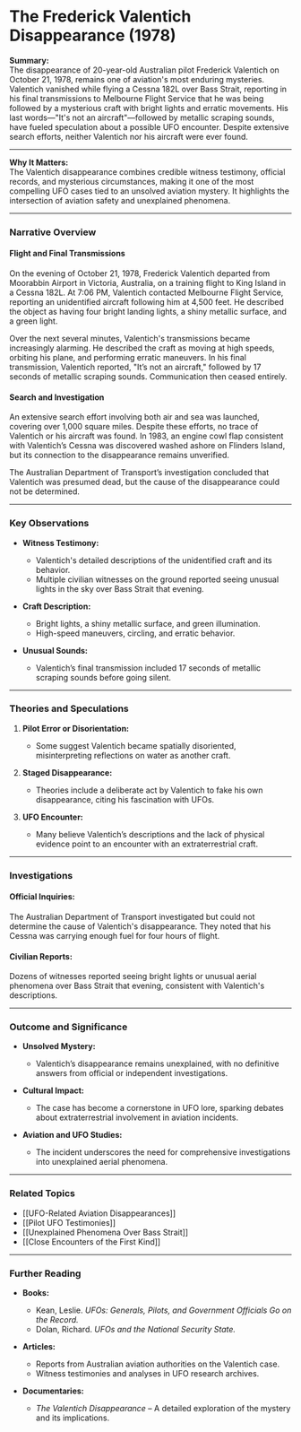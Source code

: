 # The Frederick Valentich Disappearance (1978)

**Summary:**  
The disappearance of 20-year-old Australian pilot Frederick Valentich on October 21, 1978, remains one of aviation's most enduring mysteries. Valentich vanished while flying a Cessna 182L over Bass Strait, reporting in his final transmissions to Melbourne Flight Service that he was being followed by a mysterious craft with bright lights and erratic movements. His last words—"It's not an aircraft"—followed by metallic scraping sounds, have fueled speculation about a possible UFO encounter. Despite extensive search efforts, neither Valentich nor his aircraft were ever found.

---

**Why It Matters:**  
The Valentich disappearance combines credible witness testimony, official records, and mysterious circumstances, making it one of the most compelling UFO cases tied to an unsolved aviation mystery. It highlights the intersection of aviation safety and unexplained phenomena.

---

### **Narrative Overview**

#### **Flight and Final Transmissions**

On the evening of October 21, 1978, Frederick Valentich departed from Moorabbin Airport in Victoria, Australia, on a training flight to King Island in a Cessna 182L. At 7:06 PM, Valentich contacted Melbourne Flight Service, reporting an unidentified aircraft following him at 4,500 feet. He described the object as having four bright landing lights, a shiny metallic surface, and a green light.

Over the next several minutes, Valentich's transmissions became increasingly alarming. He described the craft as moving at high speeds, orbiting his plane, and performing erratic maneuvers. In his final transmission, Valentich reported, "It’s not an aircraft," followed by 17 seconds of metallic scraping sounds. Communication then ceased entirely.

#### **Search and Investigation**

An extensive search effort involving both air and sea was launched, covering over 1,000 square miles. Despite these efforts, no trace of Valentich or his aircraft was found. In 1983, an engine cowl flap consistent with Valentich’s Cessna was discovered washed ashore on Flinders Island, but its connection to the disappearance remains unverified.

The Australian Department of Transport’s investigation concluded that Valentich was presumed dead, but the cause of the disappearance could not be determined.

---

### **Key Observations**

- **Witness Testimony:**
    
    - Valentich's detailed descriptions of the unidentified craft and its behavior.
    - Multiple civilian witnesses on the ground reported seeing unusual lights in the sky over Bass Strait that evening.
- **Craft Description:**
    
    - Bright lights, a shiny metallic surface, and green illumination.
    - High-speed maneuvers, circling, and erratic behavior.
- **Unusual Sounds:**
    
    - Valentich’s final transmission included 17 seconds of metallic scraping sounds before going silent.

---

### **Theories and Speculations**

1. **Pilot Error or Disorientation:**
    
    - Some suggest Valentich became spatially disoriented, misinterpreting reflections on water as another craft.
2. **Staged Disappearance:**
    
    - Theories include a deliberate act by Valentich to fake his own disappearance, citing his fascination with UFOs.
3. **UFO Encounter:**
    
    - Many believe Valentich’s descriptions and the lack of physical evidence point to an encounter with an extraterrestrial craft.

---

### **Investigations**

#### **Official Inquiries:**

The Australian Department of Transport investigated but could not determine the cause of Valentich's disappearance. They noted that his Cessna was carrying enough fuel for four hours of flight.

#### **Civilian Reports:**

Dozens of witnesses reported seeing bright lights or unusual aerial phenomena over Bass Strait that evening, consistent with Valentich's descriptions.

---

### **Outcome and Significance**

- **Unsolved Mystery:**
    
    - Valentich’s disappearance remains unexplained, with no definitive answers from official or independent investigations.
- **Cultural Impact:**
    
    - The case has become a cornerstone in UFO lore, sparking debates about extraterrestrial involvement in aviation incidents.
- **Aviation and UFO Studies:**
    
    - The incident underscores the need for comprehensive investigations into unexplained aerial phenomena.

---

### **Related Topics**

- [[UFO-Related Aviation Disappearances]]
- [[Pilot UFO Testimonies]]
- [[Unexplained Phenomena Over Bass Strait]]
- [[Close Encounters of the First Kind]]

---

### **Further Reading**

- **Books:**
    
    - Kean, Leslie. _UFOs: Generals, Pilots, and Government Officials Go on the Record._
    - Dolan, Richard. _UFOs and the National Security State._
- **Articles:**
    
    - Reports from Australian aviation authorities on the Valentich case.
    - Witness testimonies and analyses in UFO research archives.
- **Documentaries:**
    
    - _The Valentich Disappearance_ – A detailed exploration of the mystery and its implications.


